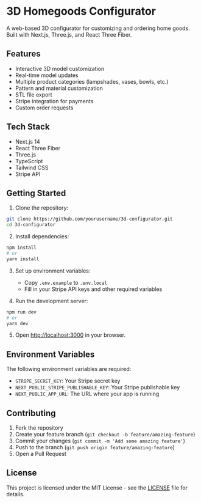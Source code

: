 # 3D Homegoods Configurator

A web-based 3D configurator for customizing and ordering home goods. Built with Next.js, Three.js, and React Three Fiber.

## Features

- Interactive 3D model customization
- Real-time model updates
- Multiple product categories (lampshades, vases, bowls, etc.)
- Pattern and material customization
- STL file export
- Stripe integration for payments
- Custom order requests

## Tech Stack

- Next.js 14
- React Three Fiber
- Three.js
- TypeScript
- Tailwind CSS
- Stripe API

## Getting Started

1. Clone the repository:
```bash
git clone https://github.com/yourusername/3d-configurator.git
cd 3d-configurator
```

2. Install dependencies:
```bash
npm install
# or
yarn install
```

3. Set up environment variables:
   - Copy `.env.example` to `.env.local`
   - Fill in your Stripe API keys and other required variables

4. Run the development server:
```bash
npm run dev
# or
yarn dev
```

5. Open [http://localhost:3000](http://localhost:3000) in your browser.

## Environment Variables

The following environment variables are required:

- `STRIPE_SECRET_KEY`: Your Stripe secret key
- `NEXT_PUBLIC_STRIPE_PUBLISHABLE_KEY`: Your Stripe publishable key
- `NEXT_PUBLIC_APP_URL`: The URL where your app is running

## Contributing

1. Fork the repository
2. Create your feature branch (`git checkout -b feature/amazing-feature`)
3. Commit your changes (`git commit -m 'Add some amazing feature'`)
4. Push to the branch (`git push origin feature/amazing-feature`)
5. Open a Pull Request

## License

This project is licensed under the MIT License - see the [LICENSE](LICENSE) file for details. 